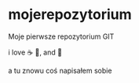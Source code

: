 # mojerepozytorium
Moje pierwsze repozytorium GIT

i love :coffee: :pizza:, and :beer:

a tu znowu coś napisałem sobie
